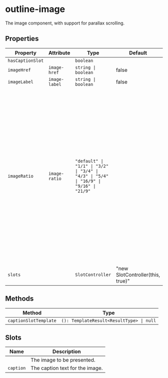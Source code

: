 # outline-image

The image component, with support for parallax scrolling.

## Properties

| Property         | Attribute     | Type                                             | Default                          | Description                                      |
|------------------|---------------|--------------------------------------------------|----------------------------------|--------------------------------------------------|
| `hasCaptionSlot` |               | `boolean`                                        |                                  |                                                  |
| `imageHref`      | `image-href`  | `string \| boolean`                              | false                            | Image url                                        |
| `imageLabel`     | `image-label` | `string \| boolean`                              | false                            | Image text                                       |
| `imageRatio`     | `image-ratio` | `"default" \| "1/1" \| "3/2" \| "3/4" \| "4/3" \| "5/4" \| "16/9" \| "9/16" \| "21/9"` |                                  | Image aspect ratio.<br /><br />This value can be customized per image usage.<br />It will work with the property usages of image-href and image-label.<br /><br />If using a slotted image, it will work if the structure is an<br />img tag wrapped in a picture tag. |
| `slots`          |               | `SlotController`                                 | "new SlotController(this, true)" |                                                  |

## Methods

| Method                | Type                                     |
|-----------------------|------------------------------------------|
| `captionSlotTemplate` | `(): TemplateResult<ResultType> \| null` |

## Slots

| Name      | Description                     |
|-----------|---------------------------------|
|           | The image to be presented.      |
| `caption` | The caption text for the image. |

